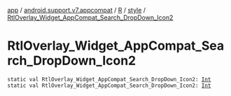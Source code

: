 [app](../../../index.md) / [android.support.v7.appcompat](../../index.md) / [R](../index.md) / [style](index.md) / [RtlOverlay_Widget_AppCompat_Search_DropDown_Icon2](./-rtl-overlay_-widget_-app-compat_-search_-drop-down_-icon2.md)

# RtlOverlay_Widget_AppCompat_Search_DropDown_Icon2

`static val RtlOverlay_Widget_AppCompat_Search_DropDown_Icon2: `[`Int`](https://kotlinlang.org/api/latest/jvm/stdlib/kotlin/-int/index.html)
`static val RtlOverlay_Widget_AppCompat_Search_DropDown_Icon2: `[`Int`](https://kotlinlang.org/api/latest/jvm/stdlib/kotlin/-int/index.html)